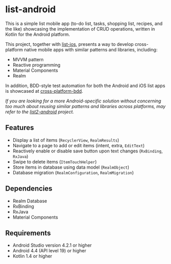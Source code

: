 # list-android
This is a simple list mobile app 
(to-do list, tasks, shopping list, recipes, and the like) 
showcasing the implementation of CRUD operations, 
written in Kotlin for the Android platform.

This project, 
together with [list-ios](https://github.com/cyliong/list-ios), 
presents a way to develop cross-platform native mobile apps 
with similar patterns and libraries, including:
- MVVM pattern
- Reactive programming
- Material Components
- Realm 

In addition, BDD-style test automation 
for both the Android and iOS list apps is showcased at 
[cross-platform-bdd](https://github.com/cyliong/cross-platform-bdd).

*If you are looking for a more Android-specific solution 
without concerning too much about reusing similar patterns 
and libraries across platforms, may refer to 
the [list2-android](https://github.com/cyliong/list2-android) project.*

## Features
- Display a list of items (`RecyclerView`, `RealmResults`)
- Navigate to a page to add or edit items (intent, extra, `EditText`)
- Reactively enable or disable save button upon text changes 
  (`RxBinding`, `RxJava`)
- Swipe to delete items (`ItemTouchHelper`)
- Store items in database using data model (`RealmObject`)
- Database migration (`RealmConfiguration`, `RealmMigration`)

## Dependencies
- Realm Database
- RxBinding
- RxJava
- Material Components

## Requirements
- Android Studio version 4.2.1 or higher
- Android 4.4 (API level 19) or higher
- Kotlin 1.4 or higher
